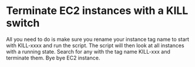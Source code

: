 # Terminate EC2 instances with a KILL switch

All you need to do is make sure you rename your instance tag name to start with KILL-xxxx and run the script. The script will then look at all instances with a running state. Search for any with the tag name KILL-xxx and terminate them. Bye bye EC2 instance. 